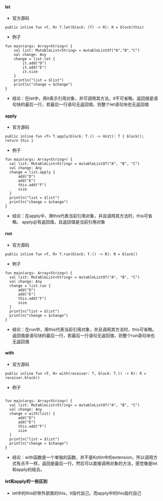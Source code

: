#### let
* 官方源码
```
public inline fun <T, R> T.let(block: (T) -> R): R = block(this)
```
* 例子
```
fun main(args: Array<String>) {
    val list: MutableList<String> = mutableListOf("A","B","C")
    val change: Any
    change = list.let {
        it.add("D")
        it.add("E")
        it.size
    }
    println("list = $list")
    println("change = $change")
}
```
* 结论：在let中，用it表示引用对象，并可调用其方法，it不可省略。返回值是语句块的最后一行，若最后一行语句无返回值，则整个let语句块也无返回值

#### apply
* 官方源码
```
public inline fun <T> T.apply(block: T.() -> Unit): T { block(); return this }
```
* 例子
```
fun main(args: Array<String>) {
  val list: MutableList<String> = mutableListOf("A", "B", "C")
  val change: Any
  change = list.apply {
      add("D")
      add("E")
      this.add("F")
      size
  }
  println("list = $list")
  println("change = $change")
}
```
* 结论：在apply中，用this代表当前引用对象，并且调用其方法时，this可省略。
apply必有返回值，且返回值是当前引用对象

#### run
* 官方源码
```
public inline fun <T, R> T.run(block: T.() -> R): R = block()
```
* 例子
```
fun main(args: Array<String>) {
  val list: MutableList<String> = mutableListOf("A", "B", "C")
  val change: Any
  change = list.run {
      add("D")
      add("E")
      this.add("F")
      size
  }
  println("list = $list")
  println("change = $change")
}
```
* 结论：在run中，用this代表当前引用对象，并且调用其方法时，this可省略。返回值是语句块的最后一行，若最后一行语句无返回值，则整个run语句块也无返回值

#### with
* 官方源码
```
public inline fun <T, R> with(receiver: T, block: T.() -> R): R = receiver.block()
```
* 例子
```

fun main(args: Array<String>) {
  val list: MutableList<String> = mutableListOf("A", "B", "C")
  val change: Any
  change = with(list) {
      add("D")
      add("E")
      this.add("F")
      size
  }
  println("list = $list")
  println("change = $change")
}
```
* 结论：with函数是一个单独的函数，并不是Kotlin中的extension，所以调用方式有点不一样，返回是最后一行，然后可以直接调用对象的方法，感觉像是let和apply的结合。

#### let和apply的一些区别
* let中的this织带外部类的this，it指代自己，而apply中的this指代自己